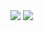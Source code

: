 <picture>
  <source
    srcset="https://github-readme-stats.vercel.app/api?username=silverwind&show_icons=true&theme=github_dark_dimmed"
    media="(prefers-color-scheme: dark)"
  />
  <source
    srcset="https://github-readme-stats.vercel.app/api?username=silverwind&show_icons=true"
    media="(prefers-color-scheme: light), (prefers-color-scheme: no-preference)"
  />
  <img src="https://github-readme-stats.vercel.app/api?username=silverwind&show_icons=true"/>
</picture>
<picture>
  <source
    srcset="https://github-readme-stats.vercel.app/api/top-langs/?username=silverwind&layout=compact&langs_count=10&theme=github_dark_dimmed"
    media="(prefers-color-scheme: dark)"
  />
  <source
    srcset="https://github-readme-stats.vercel.app/api/top-langs/?username=silverwind&layout=compact&langs_count=10"
    media="(prefers-color-scheme: light), (prefers-color-scheme: no-preference)"
  />
  <img src="https://github-readme-stats.vercel.app/api/top-langs/?username=silverwind&layout=compact&langs_count=10"/>
</picture>
